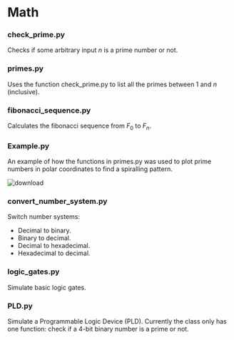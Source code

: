 # Math
### check_prime.py 
Checks if some arbitrary input $n$ is a prime number or not.

### primes.py
Uses the function check_prime.py to list all the primes between $1$ and $n$ (inclusive).

### fibonacci_sequence.py
Calculates the fibonacci sequence from $F_0$ to $F_n$.

### Example.py
An example of how the functions in primes.py was used to plot prime numbers in polar coordinates to find a spiralling pattern.

![download](https://github.com/FM-Ahmed/Math/assets/128718838/6a7ac197-f3c0-41c8-918c-dff15ea72dd9)

### convert_number_system.py
Switch number systems:
- Decimal to binary.
- Binary to decimal.
- Decimal to hexadecimal.
- Hexadecimal to decimal.

### logic_gates.py
Simulate basic logic gates. 

### PLD.py
Simulate a Programmable Logic Device (PLD). Currently the class only has one function: check if a 4-bit binary number is a prime or not. 
